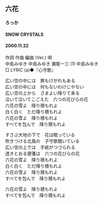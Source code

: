 ## 六花
#### ろっか
#### SNOW CRYSTALS
#### 2000.11.22


作詞  作曲  編曲 (Ver.)   唄  
中島みゆき   中島みゆき   瀬尾一三 (1)  中島みゆき  
□ LYRIC (a)●『心守歌』  
  
  
広い空の中には　罪もけがれもある  
広い空の中には　何もないわけじやない  
広い空の上から　さまよい降りて来る  
泣いて泣いてこごえた　六つの花びらの花  
六花の雪よ　降り積もれよ  
白く白く　ただ降り積もれよ  
六花の雪よ　降り積もれよ  
すべてを包んで　降り積もれよ  
  
すさぶ大地の下で　花は眠っている  
吹きつける北風の　子守歌聴いている  
広い空の上では　手紙がつづられる  
透きとおる便箋は　六つの花びらの花  
六花の雪よ　降り積もれよ  
白く白く　ただ降り積もれよ  
六花の雪よ　降り積もれよ  
すべてを包んで　降り積もれよ  
  
六花の雪よ　降り積もれよ  
すべてを包んで　降り積もれよ  